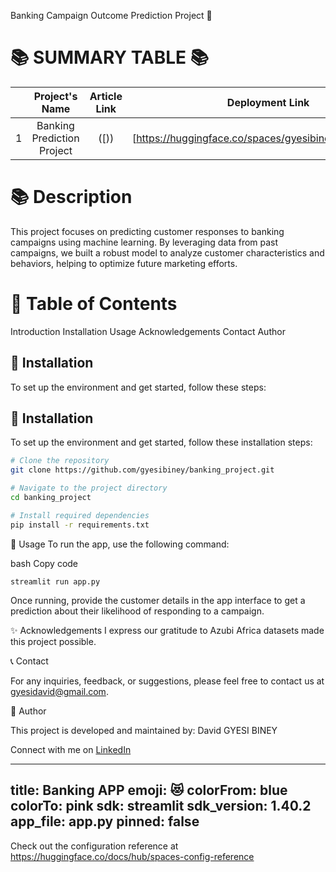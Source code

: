 
Banking Campaign Outcome Prediction Project 🚀

📚 **SUMMARY TABLE 📚**
=========================
|  | Project's Name          | Article Link                                                  | Deployment Link                                            |
|:-:|:------------------------:|:--------------------------------------------------------------:|:----------------------------------------------------------:|
| 1 | Banking Prediction Project|  ([))                             | [https://huggingface.co/spaces/gyesibiney/banking_APP) |



📚 **Description**
=======================
This project focuses on predicting customer responses to banking campaigns using machine learning. By leveraging data from past campaigns, we built a robust model to analyze customer characteristics and behaviors, helping to optimize future marketing efforts.

📖 **Table of Contents**
=======================
Introduction
Installation
Usage
Acknowledgements
Contact
Author

🔧 **Installation**
---------------------
To set up the environment and get started, follow these steps:

🔧 **Installation**
---------------------
To set up the environment and get started, follow these installation steps:

```bash
# Clone the repository
git clone https://github.com/gyesibiney/banking_project.git

# Navigate to the project directory
cd banking_project

# Install required dependencies
pip install -r requirements.txt
```


🚀 Usage
To run the app, use the following command:

bash
Copy code
```
streamlit run app.py
```
Once running, provide the customer details in the app interface to get a prediction about their likelihood of responding to a campaign.


✨ Acknowledgements
I express our gratitude to Azubi Africa datasets made this project possible.


📞 Contact

For any inquiries, feedback, or suggestions, please feel free to contact us at gyesidavid@gmail.com.


👥 Author

This project is developed and maintained by:
David GYESI BINEY

Connect with me on [LinkedIn](https://www.linkedin.com/in/david-gyesi-biney)














---
title: Banking APP
emoji: 😻
colorFrom: blue
colorTo: pink
sdk: streamlit
sdk_version: 1.40.2
app_file: app.py
pinned: false
---

Check out the configuration reference at https://huggingface.co/docs/hub/spaces-config-reference
